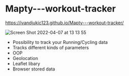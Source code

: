 # Mapty---workout-tracker

https://ivandjukic123.github.io/Mapty---workout-tracker/

![Screen Shot 2022-04-07 at 13 13 55](https://user-images.githubusercontent.com/98217204/162186770-96320a11-0466-4f01-898e-722863826da4.png)

- Possibility to track your Running/Cycling data
- Tracks different kinds of parameters
- OOP 
- Geolocation
- Leaflet libary
- Browser stored data
